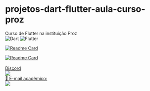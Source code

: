 # projetos-dart-flutter-aula-curso-proz
Curso de Flutter na instituição Proz 
<br>
![Dart](https://img.shields.io/badge/dart-%230175C2.svg?style=for-the-badge&logo=dart&logoColor=white)
![Flutter](https://img.shields.io/badge/Flutter-%2302569B.svg?style=for-the-badge&logo=Flutter&logoColor=white)

[![Readme Card](https://github-readme-stats.vercel.app/api/pin/?username=rexoliveira&repo=projetos-dart-flutter-aula-curso-proz&langs_count=10&hide_title=true&show_icons=true&theme=gotham&range=last_7_days)](https://github.com/rexoliveira/projetos-dart-flutter-aula-curso-proz/github-readme-stats)

[![Readme Card](https://github-readme-stats.vercel.app/api/top-langs/?username=rexoliveira&repo=projetos-dart-flutter-aula-curso-proz&langs_count=10&hide=HTML5,CSS3&show_icons=true&theme=gotham&layout=compact&custom_title=Projetos-Dart-Flutter-Curso-Proz&range=last_7_days)](https://github.com/rexoliveira/projetos-dart-flutter-aula-curso-proz/github-readme-stats)<br>
<br>
[Discord](#-discord-)<br>
[<img src = "https://img.shields.io/badge/Discord-7289DA?style=for-the-badge&logo=discord&logoColor=white">](https://discordapp.com/channels/1002314313224171611/1002322799114862643/1008918614449066064)
<br>
[📱 E-mail acadêmico:](#-contact-)<br>
[![](https://img.shields.io/badge/Gmail-rodrigooliveira.cm015@academico.ifsul.com.br-lightgrey?style=for-the-badge&logo=gmail&logoColor=white)](mailto:rodrigooliveira.cm015@academico.ifsul.com.br)


